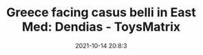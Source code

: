 ---
"title": "Greece facing casus belli in East Med: Dendias - ToysMatrix"
"date": "2021-10-14 20:8:3"
"feed_name": "GOOGLENEWSDRILLING"
"feed_website": "https://news.google.com/search?q=drilling%2Bincident&hl=en-US&gl=US&ceid=US:en"
"feed_rss": "https://news.google.com/rss/search?q=drilling%2Bincident&hl=en-US&gl=US&ceid=US:en"
"link": "https://toysmatrix.com/greece-facing-casus-belli-in-east-med-dendias/"
"source": "{'href': 'https://toysmatrix.com', 'title': 'ToysMatrix'}"
"file": "_posts/2021-1-1-4adc6c36609a630cd4661c57b747f40ad5fa6016.md"
"accident": "1"
"drilling": "0"
"dead": "0"
"injured": "0"
"arrested": "0"
"place": "unknown place"
"where": "unknown site"
"causes": "unknown"
"place_uri": "unknown place"
---